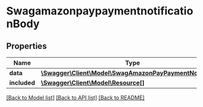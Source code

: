 # SwagamazonpaypaymentnotificationBody

## Properties
Name | Type | Description | Notes
------------ | ------------- | ------------- | -------------
**data** | [**\Swagger\Client\Model\SwagAmazonPayPaymentNotification**](SwagAmazonPayPaymentNotification.md) |  | [optional] 
**included** | [**\Swagger\Client\Model\Resource[]**](Resource.md) |  | [optional] 

[[Back to Model list]](../../README.md#documentation-for-models) [[Back to API list]](../../README.md#documentation-for-api-endpoints) [[Back to README]](../../README.md)

